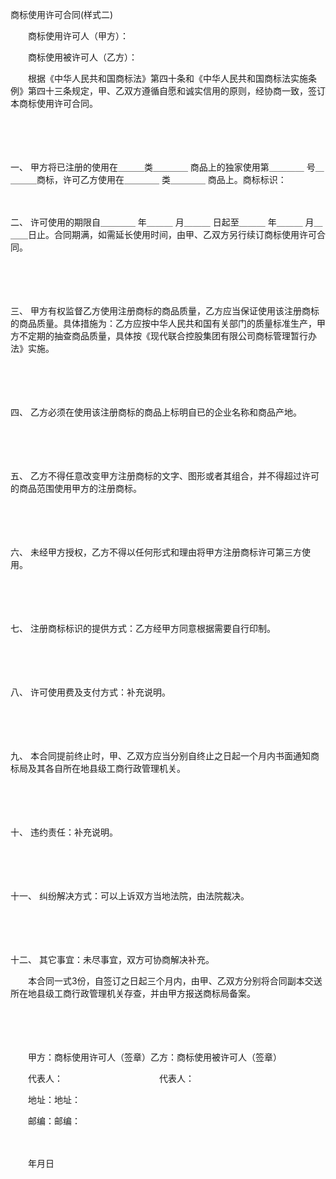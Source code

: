 



商标使用许可合同(样式二)



 

　　商标使用许可人（甲方）：

　　商标使用被许可人（乙方）：　　

　　根据《中华人民共和国商标法》第四十条和《中华人民共和国商标法实施条例》第四十三条规定，甲、乙双方遵循自愿和诚实信用的原则，经协商一致，签订本商标使用许可合同。

　　

　　

一、
 甲方将已注册的使用在＿＿＿类＿＿＿＿ 商品上的独家使用第＿＿＿＿ 号＿＿＿＿商标，许可乙方使用在＿＿＿＿ 类＿＿＿＿ 商品上。商标标识：

　　

二、
 许可使用的期限自＿＿＿＿ 年＿＿＿ 月＿＿＿ 日起至＿＿＿ 年＿＿＿ 月＿＿＿日止。合同期满，如需延长使用时间，由甲、乙双方另行续订商标使用许可合同。

　　

　　

三、
 甲方有权监督乙方使用注册商标的商品质量，乙方应当保证使用该注册商标的商品质量。具体措施为：乙方应按中华人民共和国有关部门的质量标准生产，甲方不定期的抽查商品质量，具体按《现代联合控股集团有限公司商标管理暂行办法》实施。

　　

　　

四、
 乙方必须在使用该注册商标的商品上标明自已的企业名称和商品产地。

　　

　　

五、
 乙方不得任意改变甲方注册商标的文字、图形或者其组合，并不得超过许可的商品范围使用甲方的注册商标。

　　

　　

六、
 未经甲方授权，乙方不得以任何形式和理由将甲方注册商标许可第三方使用。

　　

　　

七、
 注册商标标识的提供方式：乙方经甲方同意根据需要自行印制。

　　

　　

八、
 许可使用费及支付方式：补充说明。

　　

　　

九、
 本合同提前终止时，甲、乙双方应当分别自终止之日起一个月内书面通知商标局及其各自所在地县级工商行政管理机关。

　　

　　

十、
 违约责任：补充说明。

　　

　　

十一、
 纠纷解决方式：可以上诉双方当地法院，由法院裁决。

　　

　　

十二、
 其它事宜：未尽事宜，双方可协商解决补充。

　　本合同一式3份，自签订之日起三个月内，由甲、乙双方分别将合同副本交送所在地县级工商行政管理机关存查，并由甲方报送商标局备案。

　　

　　　　

　　甲方：商标使用许可人（签章）乙方：商标使用被许可人（签章）

　　代表人：　　　　　　　　　　　代表人：

　　地址：地址：

　　邮编：邮编：

　　

　　年月日